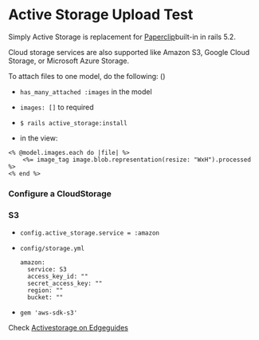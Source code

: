 # Active Storage Upload Test
Simply Active Storage is replacement for [Paperclip](https://github.com/thoughtbot/paperclip)built-in in rails 5.2.

Cloud storage services are also supported like Amazon S3, Google Cloud Storage, or Microsoft Azure Storage.

To attach files to one model, do the following: ()

- `has_many_attached :images` in the model

- `images: []` to required

- `$ rails active_storage:install`

- in the view:
```
<% @model.images.each do |file| %>
    <%= image_tag image.blob.representation(resize: "WxH").processed %>
<% end %>
```

### Configure a CloudStorage

### S3

- `config.active_storage.service = :amazon`

- `config/storage.yml`

  ```
  amazon:
    service: S3
    access_key_id: ""
    secret_access_key: ""
    region: ""
    bucket: ""
  ```


- `gem 'aws-sdk-s3'`


Check [Activestorage on Edgeguides](http://edgeguides.rubyonrails.org/active_storage_overview.html#amazon-s3-service)
